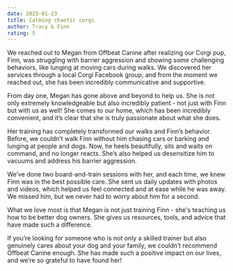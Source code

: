```yaml
---
date: 2025-01-23
title: Calming chaotic corgi
author: Tracy & Finn
rating: 5
---
```

We reached out to Megan from Offbeat Canine after realizing our Corgi pup, Finn, was struggling with barrier aggression and showing some challenging behaviors, like lunging at moving cars during walks. We discovered her services through a local Corgi Facebook group, and from the moment we reached out, she has been incredibly communicative and supportive.  
  
From day one, Megan has gone above and beyond to help us. She is not only extremely knowledgeable but also incredibly patient - not just with Finn but with us as well! She comes to our home, which has been incredibly convenient, and it’s clear that she is truly passionate about what she does.  
  
Her training has completely transformed our walks and Finn’s behavior. Before, we couldn’t walk Finn without him chasing cars or barking and lunging at people and dogs. Now, he heels beautifully, sits and waits on command, and no longer reacts. She’s also helped us desensitize him to vacuums and address his barrier aggression.  
  
We’ve done two board-and-train sessions with her, and each time, we knew Finn was in the best possible care. She sent us daily updates with photos and videos, which helped us feel connected and at ease while he was away. We missed him, but we never had to worry about him for a second.  
  
What we love most is that Megan is not just training Finn - she's teaching us how to be better dog owners. She gives us resources, tools, and advice that have made such a difference.  
  
If you’re looking for someone who is not only a skilled trainer but also genuinely cares about your dog and your family, we couldn’t recommend Offbeat Canine enough. She has made such a positive impact on our lives, and we’re so grateful to have found her!